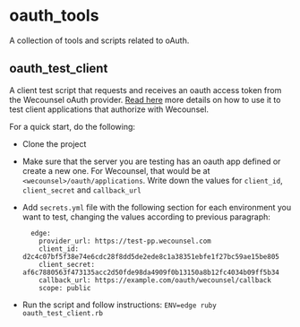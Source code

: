 # oauth_tools

A collection of tools and scripts related to oAuth.

## oauth_test_client
A client test script that requests and receives an oauth access token from the Wecounsel oAuth provider. [Read here](https://docs.google.com/document/d/14JDt2Vfmw4AfAjMOUukgj1YD01sBm0o5si4TXezggmU/edit?usp=sharing) more details on how to use it to test client applications that authorize with Wecounsel.  

For a quick start, do the following:
- Clone the project
- Make sure that the server you are testing has an oauth app defined or create a new one. For Wecounsel, that would be at `<wecounsel>/oauth/applications`. Write down the values for `client_id`, `client_secret` and `callback_url`
- Add `secrets.yml` file with the following section for each environment you want to test, changing the values according to previous paragraph:

        edge:
          provider_url: https://test-pp.wecounsel.com
          client_id: d2c4c07bf5f38e74e6cdc28f8dd5de2ede8c1a38351ebfe1f27bc59ae15be805
          client_secret: af6c7880563f473135acc2d50fde98da4909f0b13150a8b12fc4034b09ff5b34
          callback_url: https://example.com/oauth/wecounsel/callback
          scope: public
 
- Run the script and follow instructions: `ENV=edge ruby oauth_test_client.rb`
